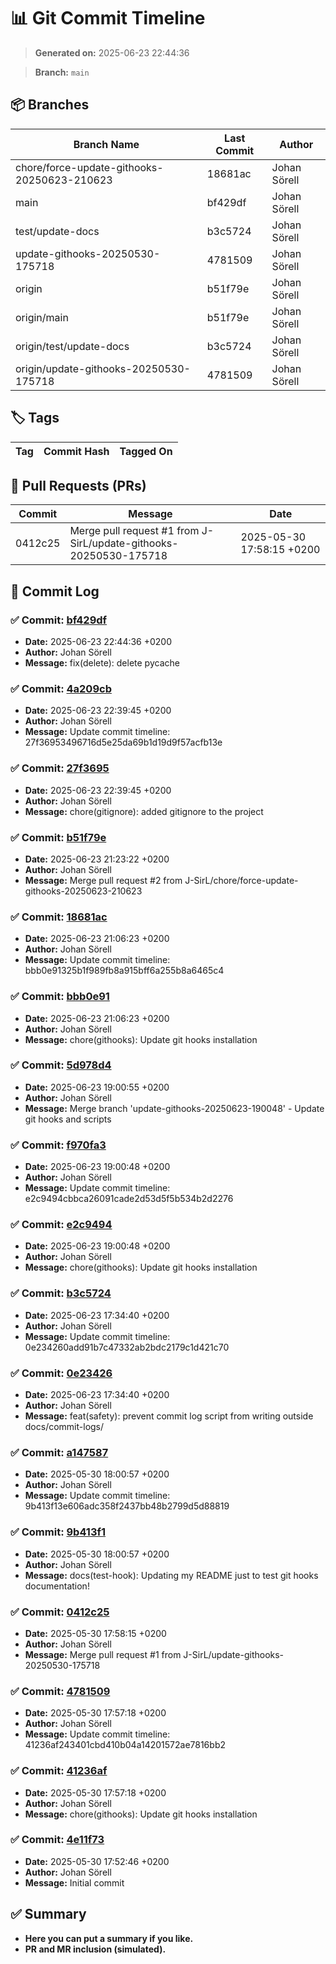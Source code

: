 # 📊 Git Commit Timeline

> **Generated on:** 2025-06-23 22:44:36

> **Branch:** `main`

## 📦 Branches
| **Branch Name** | **Last Commit** | **Author** |
|----------------|--------------|------------|
| chore/force-update-githooks-20250623-210623 | 18681ac | Johan Sörell |
| main | bf429df | Johan Sörell |
| test/update-docs | b3c5724 | Johan Sörell |
| update-githooks-20250530-175718 | 4781509 | Johan Sörell |
| origin | b51f79e | Johan Sörell |
| origin/main | b51f79e | Johan Sörell |
| origin/test/update-docs | b3c5724 | Johan Sörell |
| origin/update-githooks-20250530-175718 | 4781509 | Johan Sörell |

## 🏷️ Tags
| **Tag** | **Commit Hash** | **Tagged On** |
|--------|----------------|--------------|

## 🔀 Pull Requests (PRs)
| **Commit** | **Message** | **Date** |
|------------|-------------|---------|
| 0412c25 | Merge pull request #1 from J-SirL/update-githooks-20250530-175718 | 2025-05-30 17:58:15 +0200 |

## 📁 Commit Log
### ✅ Commit: [bf429df](https://github.com/J-SirL/test-my-githooksinstaller/commit/bf429df)
- **Date:** 2025-06-23 22:44:36 +0200
- **Author:** Johan Sörell
- **Message:** fix(delete): delete pycache

### ✅ Commit: [4a209cb](https://github.com/J-SirL/test-my-githooksinstaller/commit/4a209cb)
- **Date:** 2025-06-23 22:39:45 +0200
- **Author:** Johan Sörell
- **Message:** Update commit timeline: 27f36953496716d5e25da69b1d19d9f57acfb13e

### ✅ Commit: [27f3695](https://github.com/J-SirL/test-my-githooksinstaller/commit/27f3695)
- **Date:** 2025-06-23 22:39:45 +0200
- **Author:** Johan Sörell
- **Message:** chore(gitignore): added gitignore to the project

### ✅ Commit: [b51f79e](https://github.com/J-SirL/test-my-githooksinstaller/commit/b51f79e)
- **Date:** 2025-06-23 21:23:22 +0200
- **Author:** Johan Sörell
- **Message:** Merge pull request #2 from J-SirL/chore/force-update-githooks-20250623-210623

### ✅ Commit: [18681ac](https://github.com/J-SirL/test-my-githooksinstaller/commit/18681ac)
- **Date:** 2025-06-23 21:06:23 +0200
- **Author:** Johan Sörell
- **Message:** Update commit timeline: bbb0e91325b1f989fb8a915bff6a255b8a6465c4

### ✅ Commit: [bbb0e91](https://github.com/J-SirL/test-my-githooksinstaller/commit/bbb0e91)
- **Date:** 2025-06-23 21:06:23 +0200
- **Author:** Johan Sörell
- **Message:** chore(githooks): Update git hooks installation

### ✅ Commit: [5d978d4](https://github.com/J-SirL/test-my-githooksinstaller/commit/5d978d4)
- **Date:** 2025-06-23 19:00:55 +0200
- **Author:** Johan Sörell
- **Message:** Merge branch 'update-githooks-20250623-190048' - Update git hooks and scripts

### ✅ Commit: [f970fa3](https://github.com/J-SirL/test-my-githooksinstaller/commit/f970fa3)
- **Date:** 2025-06-23 19:00:48 +0200
- **Author:** Johan Sörell
- **Message:** Update commit timeline: e2c9494cbbca26091cade2d53d5f5b534b2d2276

### ✅ Commit: [e2c9494](https://github.com/J-SirL/test-my-githooksinstaller/commit/e2c9494)
- **Date:** 2025-06-23 19:00:48 +0200
- **Author:** Johan Sörell
- **Message:** chore(githooks): Update git hooks installation

### ✅ Commit: [b3c5724](https://github.com/J-SirL/test-my-githooksinstaller/commit/b3c5724)
- **Date:** 2025-06-23 17:34:40 +0200
- **Author:** Johan Sörell
- **Message:** Update commit timeline: 0e234260add91b7c47332ab2bdc2179c1d421c70

### ✅ Commit: [0e23426](https://github.com/J-SirL/test-my-githooksinstaller/commit/0e23426)
- **Date:** 2025-06-23 17:34:40 +0200
- **Author:** Johan Sörell
- **Message:** feat(safety): prevent commit log script from writing outside docs/commit-logs/

### ✅ Commit: [a147587](https://github.com/J-SirL/test-my-githooksinstaller/commit/a147587)
- **Date:** 2025-05-30 18:00:57 +0200
- **Author:** Johan Sörell
- **Message:** Update commit timeline: 9b413f13e606adc358f2437bb48b2799d5d88819

### ✅ Commit: [9b413f1](https://github.com/J-SirL/test-my-githooksinstaller/commit/9b413f1)
- **Date:** 2025-05-30 18:00:57 +0200
- **Author:** Johan Sörell
- **Message:** docs(test-hook): Updating my README just to test git hooks documentation!

### ✅ Commit: [0412c25](https://github.com/J-SirL/test-my-githooksinstaller/commit/0412c25)
- **Date:** 2025-05-30 17:58:15 +0200
- **Author:** Johan Sörell
- **Message:** Merge pull request #1 from J-SirL/update-githooks-20250530-175718

### ✅ Commit: [4781509](https://github.com/J-SirL/test-my-githooksinstaller/commit/4781509)
- **Date:** 2025-05-30 17:57:18 +0200
- **Author:** Johan Sörell
- **Message:** Update commit timeline: 41236af243401cbd410b04a14201572ae7816bb2

### ✅ Commit: [41236af](https://github.com/J-SirL/test-my-githooksinstaller/commit/41236af)
- **Date:** 2025-05-30 17:57:18 +0200
- **Author:** Johan Sörell
- **Message:** chore(githooks): Update git hooks installation

### ✅ Commit: [4e11f73](https://github.com/J-SirL/test-my-githooksinstaller/commit/4e11f73)
- **Date:** 2025-05-30 17:52:46 +0200
- **Author:** Johan Sörell
- **Message:** Initial commit


## ✅ Summary
- **Here you can put a summary if you like.**
- **PR and MR inclusion (simulated).**
